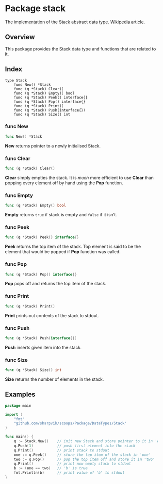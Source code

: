 # Package stack

The implementation of the Stack abstract data type.
[Wikipedia article.](https://en.wikipedia.org/wiki/Stack_(abstract_data_type))



## Overview

This package provides the Stack data type and functions that are related to it.



## Index

```
type Stack
    func New() *Stack
    func (q *Stack) Clear()
    func (q *Stack) Empty() bool
    func (q *Stack) Peek() interface{}
    func (q *Stack) Pop() interface{}
    func (q *Stack) Print()
    func (q *Stack) Push(interface{})
    func (q *Stack) Size() int
```


### func New

```go
func New() *Stack
```

**New** returns pointer to a newly initialised Stack.


### func Clear

```go
func (q *Stack) Clear()
```

**Clear** simply empties the stack. It is *much* more efficient to use **Clear**
than popping every element off by hand using the **Pop** function.


### func Empty

```go
func (q *Stack) Empty() bool
```

**Empty** returns `true` if stack is empty and `false` if it isn't.


### func Peek

```go
func (q *Stack) Peek() interface{}
```

**Peek** returns the top item of the stack. Top element is said to be the
element that would be popped if **Pop** function was called.


### func Pop

```go
func (q *Stack) Pop() interface{}
```

**Pop** pops off and returns the top item of the stack.


### func Print

```go
func (q *Stack) Print()
```

**Print** prints out contents of the stack to stdout.


### func Push

```go
func (q *Stack) Push(interface{})
```

**Push** inserts given item into the stack.


### func Size

```go
func (q *Stack) Size() int
```

**Size** returns the number of elements in the stack.



## Examples

```go
package main

import (
    "fmt"
    "github.com/sharpvik/scoops/Package/DataTypes/Stack"
)

func main() {
    q := Stack.New()    // init new Stack and store pointer to it in 'q'
    q.Push(1)           // push first element into the stack
    q.Print()           // print stack to stdout
    one := q.Peek()     // store the top item of the stack in 'one'
    two := q.Pop()      // pop the top item off and store it in 'two'
    q.Print()           // print now empty stack to stdout
    b := (one == two)   // 'b' is true
    fmt.Println(b)      // print value of 'b' to stdout
}
```